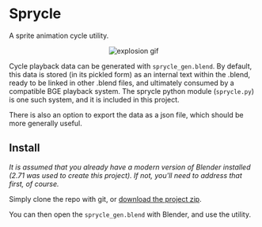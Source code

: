 Sprycle
=======

A sprite animation cycle utility.

<p align="center">
  <img src="https://raw.githubusercontent.com/wiki/GoranM/sprycle/images/explosion.gif" alt="explosion gif"/>
</p>

Cycle playback data can be generated with `sprycle_gen.blend`. By default, this data is stored (in its pickled form) as an internal text within the .blend, ready to be linked in other .blend files, and ultimately consumed by a compatible BGE playback system. The sprycle python module (`sprycle.py`) is one such system, and it is included in this project.

There is also an option to export the data as a json file, which should be more generally useful.

Install
-------

_It is assumed that you already have a modern version of Blender installed (2.71 was used to create this project). If not, you'll need to address that first, of course._

Simply clone the repo with git, or [download the project zip](https://github.com/GoranM/sprycle/archive/master.zip).

You can then open the `sprycle_gen.blend` with Blender, and use the utility.
